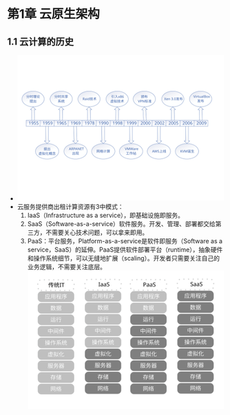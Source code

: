 # 第1章 云原生架构
## 1.1 云计算的历史
* ![图 1-1 云原生的历史](CloudNativeHistory.svg)
* 云服务提供商出租计算资源有3中模式：
    1. IaaS（Infrastructure as a service），即基础设施即服务。
    2. SaaS（Software-as-a-service）软件服务。开发、管理、部署都交给第三方，不需要关心技术问题，可以拿来即用。
    3. PaaS：平台服务，Platform-as-a-service是软件即服务（Software as a service，SaaS）的延伸。PaaS提供软件部署平台（runtime），抽象硬件和操作系统细节，可以无缝地扩展（scaling）。开发者只需要关注自己的业务逻辑，不需要关注底层。
    ![图 1-2 四层IT系统](4FloorITSystem.svg)
